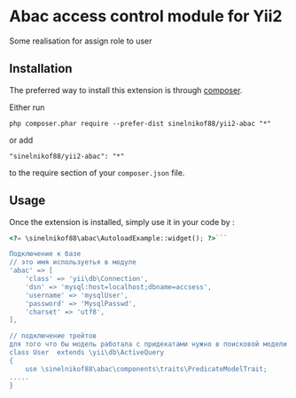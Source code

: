 Abac access control module for Yii2
===================================
Some realisation for assign role to user

Installation
------------

The preferred way to install this extension is through [composer](http://getcomposer.org/download/).

Either run

```
php composer.phar require --prefer-dist sinelnikof88/yii2-abac "*"
```

or add

```
"sinelnikof88/yii2-abac": "*"
```

to the require section of your `composer.json` file.


Usage
-----

Once the extension is installed, simply use it in your code by  :

```php
<?= \sinelnikof88\abac\AutoloadExample::widget(); ?>```

Подключение к базе
// это имя используетья в модуле
'abac' => [
    'class' => 'yii\db\Connection',
    'dsn' => 'mysql:host=localhost;dbname=accsess',
    'username' => 'mysqlUser',
    'password' => 'MysqlPasswd',
    'charset' => 'utf8',
],

// подключение трейтов
для того что бы модель работала с придекатами нужно в поисковой модели прописать
class User  extends \yii\db\ActiveQuery
{
    use \sinelnikof88\abac\components\traits\PredicateModelTrait;
.....
}

